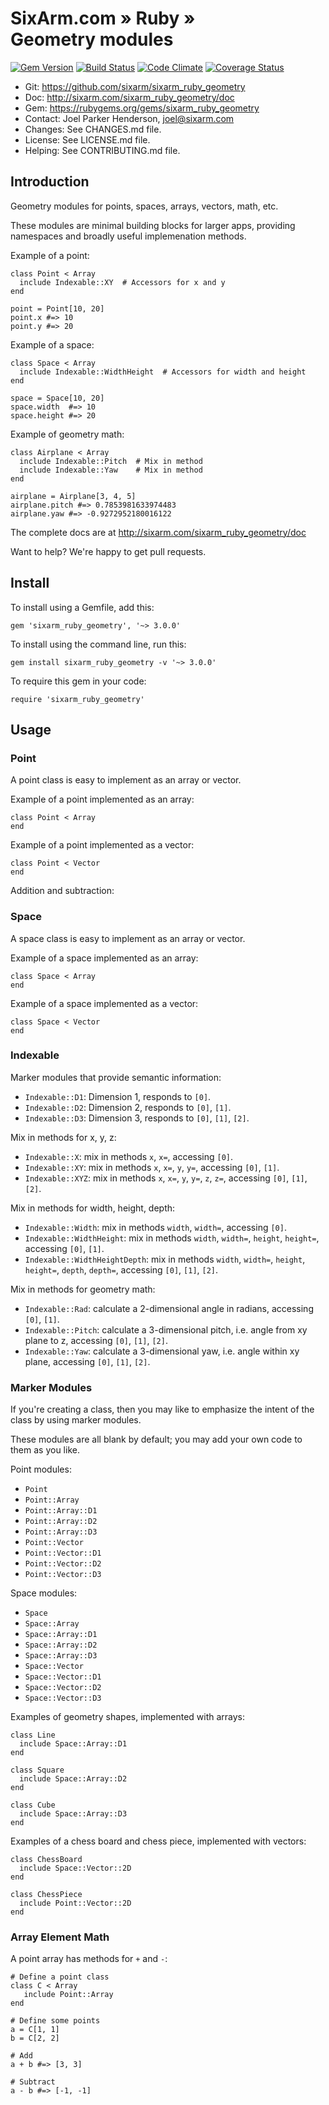 # SixArm.com » Ruby » <br> Geometry modules

<!--HEADER-OPEN-->

[![Gem Version](https://badge.fury.io/rb/sixarm_ruby_geometry.svg)](http://badge.fury.io/rb/sixarm_ruby_geometry)
[![Build Status](https://travis-ci.org/SixArm/sixarm_ruby_geometry.png)](https://travis-ci.org/SixArm/sixarm_ruby_geometry)
[![Code Climate](https://codeclimate.com/github/SixArm/sixarm_ruby_geometry.png)](https://codeclimate.com/github/SixArm/sixarm_ruby_geometry)
[![Coverage Status](https://coveralls.io/repos/SixArm/sixarm_ruby_geometry/badge.svg?branch=master&service=github)](https://coveralls.io/github/SixArm/sixarm_ruby_geometry?branch=master)

* Git: <https://github.com/sixarm/sixarm_ruby_geometry>
* Doc: <http://sixarm.com/sixarm_ruby_geometry/doc>
* Gem: <https://rubygems.org/gems/sixarm_ruby_geometry>
* Contact: Joel Parker Henderson, <joel@sixarm.com>
* Changes: See CHANGES.md file.
* License: See LICENSE.md file.
* Helping: See CONTRIBUTING.md file.

<!--HEADER-SHUT-->


## Introduction

Geometry modules for points, spaces, arrays, vectors, math, etc.

These modules are minimal building blocks for larger apps, providing namespaces and broadly useful implemenation methods.

Example of a point:

    class Point < Array
      include Indexable::XY  # Accessors for x and y
    end

    point = Point[10, 20]
    point.x #=> 10
    point.y #=> 20


Example of a space:

    class Space < Array
      include Indexable::WidthHeight  # Accessors for width and height
    end

    space = Space[10, 20]
    space.width  #=> 10
    space.height #=> 20


Example of geometry math:

    class Airplane < Array
      include Indexable::Pitch  # Mix in method
      include Indexable::Yaw    # Mix in method
    end

    airplane = Airplane[3, 4, 5]
    airplane.pitch #=> 0.7853981633974483
    airplane.yaw #=> -0.9272952180016122

The complete docs are at <http://sixarm.com/sixarm_ruby_geometry/doc>

Want to help? We're happy to get pull requests.


<!--INSTALL-OPEN-->

## Install

To install using a Gemfile, add this:

    gem 'sixarm_ruby_geometry', '~> 3.0.0'

To install using the command line, run this:

    gem install sixarm_ruby_geometry -v '~> 3.0.0'

To require this gem in your code:

    require 'sixarm_ruby_geometry'

<!--INSTALL-SHUT-->


## Usage


### Point

A point class is easy to implement as an array or vector.

Example of a point implemented as an array:

    class Point < Array
    end

Example of a point implemented as a vector:

    class Point < Vector
    end

Addition and subtraction:


### Space

A space class is easy to implement as an array or vector.

Example of a space implemented as an array:

    class Space < Array
    end

Example of a space implemented as a vector:

    class Space < Vector
    end


### Indexable

Marker modules that provide semantic information:

* `Indexable::D1`: Dimension 1, responds to `[0]`.
* `Indexable::D2`: Dimension 2, responds to `[0]`, `[1]`.
* `Indexable::D3`: Dimension 3, responds to `[0]`, `[1]`, `[2]`.

Mix in methods for x, y, z:

* `Indexable::X`: mix in methods `x`, `x=`, accessing `[0]`.
* `Indexable::XY`: mix in methods `x`, `x=`, `y`, `y=`, accessing `[0]`, `[1]`.
* `Indexable::XYZ`: mix in methods `x`, `x=`, `y`, `y=`, `z`, `z=`, accessing `[0]`, `[1]`, `[2]`.

Mix in methods for width, height, depth:

* `Indexable::Width`: mix in methods `width`, `width=`, accessing `[0]`.
* `Indexable::WidthHeight`: mix in methods `width`, `width=`, `height`, `height=`, accessing `[0]`, `[1]`.
* `Indexable::WidthHeightDepth`: mix in methods `width`, `width=`, `height`, `height=`, `depth`, `depth=`, accessing `[0]`, `[1]`, `[2]`.

Mix in methods for geometry math:

* `Indexable::Rad`: calculate a 2-dimensional angle in radians, accessing `[0]`, `[1]`.
* `Indexable::Pitch`: calculate a 3-dimensional pitch, i.e. angle from xy plane to z, accessing `[0]`, `[1]`, `[2]`.
* `Indexable::Yaw`: calculate a 3-dimensional yaw, i.e. angle within xy plane, accessing `[0]`, `[1]`, `[2]`.


### Marker Modules

If you're creating a class, then you may like to emphasize the intent of the class by using marker modules.

These modules are all blank by default; you may add your own code to them as you like.

Point modules:

* `Point`
* `Point::Array`
* `Point::Array::D1`
* `Point::Array::D2`
* `Point::Array::D3`
* `Point::Vector`
* `Point::Vector::D1`
* `Point::Vector::D2`
* `Point::Vector::D3`

Space modules:

* `Space`
* `Space::Array`
* `Space::Array::D1`
* `Space::Array::D2`
* `Space::Array::D3`
* `Space::Vector`
* `Space::Vector::D1`
* `Space::Vector::D2`
* `Space::Vector::D3`

Examples of geometry shapes, implemented with arrays:

    class Line
      include Space::Array::D1
    end

    class Square
      include Space::Array::D2
    end

    class Cube
      include Space::Array::D3
    end

Examples of a chess board and chess piece, implemented with vectors:

    class ChessBoard
      include Space::Vector::2D
    end

    class ChessPiece
      include Point::Vector::2D
    end


### Array Element Math

A point array has methods for `+` and `-`:

    # Define a point class
    class C < Array
       include Point::Array
    end

    # Define some points
    a = C[1, 1]
    b = C[2, 2]

    # Add
    a + b #=> [3, 3]

    # Subtract
    a - b #=> [-1, -1]
